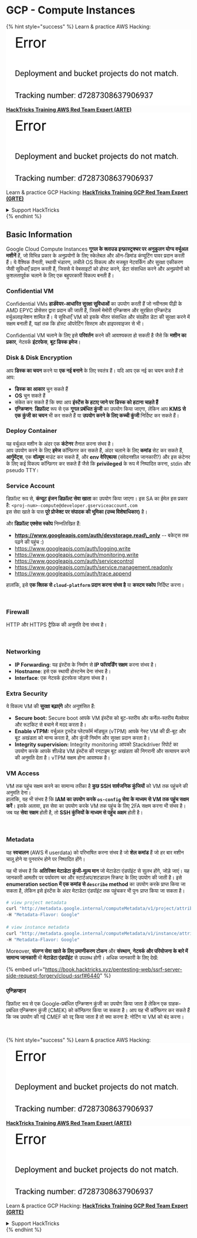 # GCP - Compute Instances

{% hint style="success" %}
Learn & practice AWS Hacking:<img src="../../../../.gitbook/assets/image (1) (1).png" alt="" data-size="line">[**HackTricks Training AWS Red Team Expert (ARTE)**](https://training.hacktricks.xyz/courses/arte)<img src="../../../../.gitbook/assets/image (1) (1).png" alt="" data-size="line">\
Learn & practice GCP Hacking: <img src="../../../../.gitbook/assets/image (2).png" alt="" data-size="line">[**HackTricks Training GCP Red Team Expert (GRTE)**<img src="../../../../.gitbook/assets/image (2).png" alt="" data-size="line">](https://training.hacktricks.xyz/courses/grte)

<details>

<summary>Support HackTricks</summary>

* Check the [**subscription plans**](https://github.com/sponsors/carlospolop)!
* **Join the** 💬 [**Discord group**](https://discord.gg/hRep4RUj7f) or the [**telegram group**](https://t.me/peass) or **follow** us on **Twitter** 🐦 [**@hacktricks\_live**](https://twitter.com/hacktricks\_live)**.**
* **Share hacking tricks by submitting PRs to the** [**HackTricks**](https://github.com/carlospolop/hacktricks) and [**HackTricks Cloud**](https://github.com/carlospolop/hacktricks-cloud) github repos.

</details>
{% endhint %}

## Basic Information

Google Cloud Compute Instances **गूगल के क्लाउड इन्फ्रास्ट्रक्चर पर अनुकूलन योग्य वर्चुअल मशीनें** हैं, जो विभिन्न प्रकार के अनुप्रयोगों के लिए स्केलेबल और ऑन-डिमांड कंप्यूटिंग पावर प्रदान करती हैं। ये वैश्विक तैनाती, स्थायी भंडारण, लचीले OS विकल्प और मजबूत नेटवर्किंग और सुरक्षा एकीकरण जैसी सुविधाएँ प्रदान करती हैं, जिससे ये वेबसाइटों को होस्ट करने, डेटा संसाधित करने और अनुप्रयोगों को कुशलतापूर्वक चलाने के लिए एक बहुपरकारी विकल्प बनती हैं।

### Confidential VM

Confidential VMs **हार्डवेयर-आधारित सुरक्षा सुविधाओं** का उपयोग करती हैं जो नवीनतम पीढ़ी के AMD EPYC प्रोसेसर द्वारा प्रदान की जाती हैं, जिसमें मेमोरी एन्क्रिप्शन और सुरक्षित एन्क्रिप्टेड वर्चुअलाइजेशन शामिल हैं। ये सुविधाएँ VM को इसके भीतर संसाधित और संग्रहीत डेटा की सुरक्षा करने में सक्षम बनाती हैं, यहां तक कि होस्ट ऑपरेटिंग सिस्टम और हाइपरवाइजर से भी।

Confidential VM चलाने के लिए इसे **परिवर्तन** करने की आवश्यकता हो सकती है जैसे कि **मशीन का प्रकार**, नेटवर्क **इंटरफेस**, **बूट डिस्क इमेज**।

### Disk & Disk Encryption

आप **डिस्क का चयन** करने या **एक नई बनाने** के लिए स्वतंत्र हैं। यदि आप एक नई का चयन करते हैं तो आप:

* **डिस्क का आकार** चुन सकते हैं
* **OS** चुन सकते हैं
* संकेत कर सकते हैं कि क्या आप **इंस्टेंस के हटाए जाने पर डिस्क को हटाना चाहते हैं**
* **एन्क्रिप्शन**: **डिफ़ॉल्ट** रूप से एक **गूगल प्रबंधित कुंजी** का उपयोग किया जाएगा, लेकिन आप **KMS से एक कुंजी का चयन** भी कर सकते हैं या **उपयोग करने के लिए कच्ची कुंजी** निर्दिष्ट कर सकते हैं।

### Deploy Container

यह वर्चुअल मशीन के अंदर एक **कंटेनर** तैनात करना संभव है।\
आप उपयोग करने के लिए **इमेज** कॉन्फ़िगर कर सकते हैं, अंदर चलाने के लिए **कमांड** सेट कर सकते हैं, **आर्गुमेंट्स**, एक **वॉल्यूम** माउंट कर सकते हैं, और **env वेरिएबल्स** (संवेदनशील जानकारी?) और इस कंटेनर के लिए कई विकल्प कॉन्फ़िगर कर सकते हैं जैसे कि **privileged** के रूप में निष्पादित करना, stdin और pseudo TTY।

### Service Account

डिफ़ॉल्ट रूप से, **कंप्यूट इंजन डिफ़ॉल्ट सेवा खाता** का उपयोग किया जाएगा। इस SA का ईमेल इस प्रकार है: `<proj-num>-compute@developer.gserviceaccount.com`\
इस सेवा खाते के पास **पूरे प्रोजेक्ट पर संपादक की भूमिका (उच्च विशेषाधिकार)** है।

और **डिफ़ॉल्ट एक्सेस स्कोप** निम्नलिखित हैं:

* **https://www.googleapis.com/auth/devstorage.read\_only** -- बकेट्स तक पढ़ने की पहुंच :)
* https://www.googleapis.com/auth/logging.write
* https://www.googleapis.com/auth/monitoring.write
* https://www.googleapis.com/auth/servicecontrol
* https://www.googleapis.com/auth/service.management.readonly
* https://www.googleapis.com/auth/trace.append

हालांकि, इसे **एक क्लिक से `cloud-platform` प्रदान करना संभव है** या **कस्टम स्कोप** निर्दिष्ट करना।

<figure><img src="../../../../.gitbook/assets/image (327).png" alt=""><figcaption></figcaption></figure>

### Firewall

HTTP और HTTPS ट्रैफ़िक की अनुमति देना संभव है।

<figure><img src="../../../../.gitbook/assets/image (326).png" alt=""><figcaption></figcaption></figure>

### Networking

* **IP Forwarding**: यह इंस्टेंस के निर्माण से **IP फॉरवर्डिंग सक्षम** करना संभव है।
* **Hostname**: इसे एक स्थायी होस्टनेम देना संभव है।
* **Interface**: एक नेटवर्क इंटरफेस जोड़ना संभव है।

### Extra Security

ये विकल्प VM की **सुरक्षा बढ़ाएंगे** और अनुशंसित हैं:

* **Secure boot:** Secure boot आपके VM इंस्टेंस को बूट-स्तरीय और कर्नेल-स्तरीय मैलवेयर और रूटकिट से बचाने में मदद करता है।
* **Enable vTPM:** वर्चुअल ट्रस्टेड प्लेटफॉर्म मॉड्यूल (vTPM) आपके गेस्ट VM की प्री-बूट और बूट अखंडता को मान्य करता है, और कुंजी निर्माण और सुरक्षा प्रदान करता है।
* **Integrity supervision:** Integrity monitoring आपको Stackdriver रिपोर्ट का उपयोग करके आपके शील्डेड VM इंस्टेंस की रनटाइम बूट अखंडता की निगरानी और सत्यापन करने की अनुमति देता है। vTPM सक्षम होना आवश्यक है।

### VM Access

VM तक पहुंच सक्षम करने का सामान्य तरीका है **कुछ SSH सार्वजनिक कुंजियों** को VM तक पहुंचने की अनुमति देना।\
हालांकि, यह भी संभव है कि **IAM का उपयोग करके `os-config` सेवा के माध्यम से VM तक पहुंच सक्षम करें**। इसके अलावा, इस सेवा का उपयोग करके VM तक पहुंच के लिए 2FA सक्षम करना भी संभव है।\
जब यह **सेवा** **सक्षम** होती है, तो **SSH कुंजियों के माध्यम से पहुंच अक्षम** होती है।

<figure><img src="../../../../.gitbook/assets/image (328).png" alt=""><figcaption></figcaption></figure>

### Metadata

यह **स्वचालन** (AWS में userdata) को परिभाषित करना संभव है जो **शेल कमांड** हैं जो हर बार मशीन चालू होने या पुनरारंभ होने पर निष्पादित होंगे।

यह भी संभव है कि **अतिरिक्त मेटाडेटा कुंजी-मूल्य मान** जो मेटाडेटा एंडपॉइंट से सुलभ होंगे, जोड़े जाएं। यह जानकारी आमतौर पर पर्यावरण चर और स्टार्टअप/शटडाउन स्क्रिप्ट के लिए उपयोग की जाती है। इसे **enumeration section में एक कमांड से `describe` method** का उपयोग करके प्राप्त किया जा सकता है, लेकिन इसे इंस्टेंस के अंदर मेटाडेटा एंडपॉइंट तक पहुंचकर भी पुनः प्राप्त किया जा सकता है।
```bash
# view project metadata
curl "http://metadata.google.internal/computeMetadata/v1/project/attributes/?recursive=true&alt=text" \
-H "Metadata-Flavor: Google"

# view instance metadata
curl "http://metadata.google.internal/computeMetadata/v1/instance/attributes/?recursive=true&alt=text" \
-H "Metadata-Flavor: Google"
```
Moreover, **संलग्न सेवा खाते के लिए प्रमाणीकरण टोकन** और **संस्थान, नेटवर्क और परियोजना के बारे में सामान्य जानकारी** भी **मेटाडेटा एंडपॉइंट** से उपलब्ध होगी। अधिक जानकारी के लिए देखें:

{% embed url="https://book.hacktricks.xyz/pentesting-web/ssrf-server-side-request-forgery/cloud-ssrf#6440" %}

### एन्क्रिप्शन

डिफ़ॉल्ट रूप से एक Google-प्रबंधित एन्क्रिप्शन कुंजी का उपयोग किया जाता है लेकिन एक ग्राहक-प्रबंधित एन्क्रिप्शन कुंजी (CMEK) को कॉन्फ़िगर किया जा सकता है। आप यह भी कॉन्फ़िगर कर सकते हैं कि जब उपयोग की गई CMEF को रद्द किया जाता है तो क्या करना है: नोटिंग या VM को बंद करना।

<figure><img src="../../../../.gitbook/assets/image (329).png" alt=""><figcaption></figcaption></figure>

{% hint style="success" %}
Learn & practice AWS Hacking:<img src="../../../../.gitbook/assets/image (1) (1).png" alt="" data-size="line">[**HackTricks Training AWS Red Team Expert (ARTE)**](https://training.hacktricks.xyz/courses/arte)<img src="../../../../.gitbook/assets/image (1) (1).png" alt="" data-size="line">\
Learn & practice GCP Hacking: <img src="../../../../.gitbook/assets/image (2).png" alt="" data-size="line">[**HackTricks Training GCP Red Team Expert (GRTE)**<img src="../../../../.gitbook/assets/image (2).png" alt="" data-size="line">](https://training.hacktricks.xyz/courses/grte)

<details>

<summary>Support HackTricks</summary>

* Check the [**subscription plans**](https://github.com/sponsors/carlospolop)!
* **Join the** 💬 [**Discord group**](https://discord.gg/hRep4RUj7f) or the [**telegram group**](https://t.me/peass) or **follow** us on **Twitter** 🐦 [**@hacktricks\_live**](https://twitter.com/hacktricks\_live)**.**
* **Share hacking tricks by submitting PRs to the** [**HackTricks**](https://github.com/carlospolop/hacktricks) and [**HackTricks Cloud**](https://github.com/carlospolop/hacktricks-cloud) github repos.

</details>
{% endhint %}
